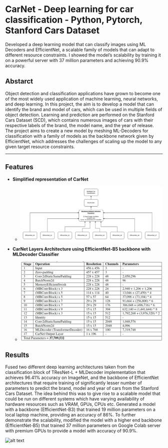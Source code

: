 # CarNet - Deep learning for car classification -  Python, Pytorch, Stanford Cars Dataset
Developed a deep learning model that can classify images using ML Decoders and EfficientNet, a scalable family of models that can adapt to different resource constraints. I showed the model’s scalability by training it on a powerful server with 37 million parameters and achieving 90.9% accuracy.

## Abstarct
Object detection and classification applications have grown to become one of the most widely used application of machine learning, neural networks, and deep learning. In this project, the aim is to develop a model that can identify the brand and model of cars, which can be used in multiple fields of object detection. Learning and prediction are performed on the Stanford Cars Dataset (SCD), which contains numerous images of cars with their respective labels of the brand, the model name, and the year of release. The project aims to create a new model by meshing ML-Decoders for classification with a family of models as the backbone network given by EfficientNet, which addresses the challenges of scaling up the model to any given target resource constraints.

---
## Features
* **Simplified representation of CarNet**

  -  ![alt text](https://github.com/roniepatil/CarNet-Deep-learning-for-car-classification/blob/main/Images/CarNet_representation.png)
* **CarNet Layers Architecture using EfficientNet-B5 backbone with MLDecoder Classifier**

  - ![alt text](https://github.com/roniepatil/CarNet-Deep-learning-for-car-classification/blob/main/Images/CarNet_layers.png)


## Results
Fused two different deep learning architectures taken from the classification block of TResNet-L + MLDecoder implementation that achieves 96.41% accuracy on ImageNet, and the backbone of EfficientNet architectures that require training of significantly lesser number of parameters to predict the brand, model and year of cars from the Stanford Cars Dataset. The idea behind this was to give rise to a scalable model that could be run on different systems which have varying availability of hardware resources such as VRAM, GPUs, CPUs etc. Generated a model with a backbone (EfficientNet-B3) that trained 19 million parameters on a local laptop machine, providing an accuracy of 86%. To further demonstrate the scalability, modified the model with a higher end backbone (EfficientNet-B5) that trained 37 million parameters on Google Colab server with premium GPUs to provide a model with accuracy of 90.9%.

 ![alt text](https://github.com/roniepatil/CarNet-Deep-learning-for-car-classification/blob/main/Images/output.png)

